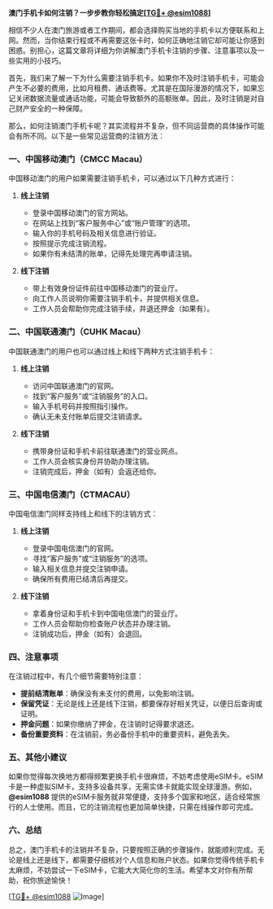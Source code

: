 **澳门手机卡如何注销？一步步教你轻松搞定[[TG💪+ @esim1088](https://t.me/s/esim1088)]**

相信不少人在澳门旅游或者工作期间，都会选择购买当地的手机卡以方便联系和上网。然而，当你结束行程或不再需要这张卡时，如何正确地注销它却可能让你感到困惑。别担心，这篇文章将详细为你讲解澳门手机卡注销的步骤、注意事项以及一些实用的小技巧。

首先，我们来了解一下为什么需要注销手机卡。如果你不及时注销手机卡，可能会产生不必要的费用，比如月租费、通话费等。尤其是在国际漫游的情况下，如果忘记关闭数据流量或通话功能，可能会导致额外的高额账单。因此，及时注销是对自己财产安全的一种保障。

那么，如何注销澳门手机卡呢？其实流程并不复杂，但不同运营商的具体操作可能会有所不同。以下是一些常见运营商的注销方法：

### **一、中国移动澳门（CMCC Macau）**
中国移动澳门的用户如果需要注销手机卡，可以通过以下几种方式进行：

1. **线上注销**  
   - 登录中国移动澳门的官方网站。
   - 在网站上找到“客户服务中心”或“账户管理”的选项。
   - 输入你的手机号码及相关信息进行验证。
   - 按照提示完成注销流程。
   - 如果你有未结清的账单，记得先处理完再申请注销。

2. **线下注销**  
   - 带上有效身份证件前往中国移动澳门的营业厅。
   - 向工作人员说明你需要注销手机卡，并提供相关信息。
   - 工作人员会帮助你完成注销手续，并退还押金（如果有）。

### **二、中国联通澳门（CUHK Macau）**
中国联通澳门的用户也可以通过线上和线下两种方式注销手机卡：

1. **线上注销**  
   - 访问中国联通澳门的官网。
   - 找到“客户服务”或“注销服务”的入口。
   - 输入手机号码并按照指引操作。
   - 确认无未支付账单后提交注销请求。

2. **线下注销**  
   - 携带身份证和手机卡前往联通澳门的营业网点。
   - 工作人员会核实身份并协助办理注销。
   - 注销完成后，押金（如有）会返还给你。

### **三、中国电信澳门（CTMACAU）**
中国电信澳门同样支持线上和线下的注销方式：

1. **线上注销**  
   - 登录中国电信澳门的官网。
   - 寻找“客户服务”或“注销服务”的选项。
   - 输入相关信息并提交注销申请。
   - 确保所有费用已结清后再提交。

2. **线下注销**  
   - 拿着身份证和手机卡到中国电信澳门的营业厅。
   - 工作人员会帮助你检查账户状态并办理注销。
   - 注销成功后，押金（如有）会退回。

### **四、注意事项**
在注销过程中，有几个细节需要特别注意：

- **提前结清账单**：确保没有未支付的费用，以免影响注销。
- **保留凭证**：无论是线上还是线下注销，都要保存好相关凭证，以便日后查询或证明。
- **押金问题**：如果你缴纳了押金，在注销时记得要求退还。
- **备份重要资料**：在注销前，务必备份手机中的重要资料，避免丢失。

### **五、其他小建议**
如果你觉得每次换地方都得频繁更换手机卡很麻烦，不妨考虑使用eSIM卡。eSIM卡是一种虚拟SIM卡，支持多设备共享，无需实体卡就能实现全球漫游。例如，**@esim1088** 提供的eSIM卡服务就非常便捷，支持多个国家和地区，适合经常旅行的人士使用。而且，它的注销流程也更加简单快捷，只需在线操作即可完成。

### **六、总结**
总之，澳门手机卡的注销并不复杂，只要按照正确的步骤操作，就能顺利完成。无论是线上还是线下，都需要仔细核对个人信息和账户状态。如果你觉得传统手机卡太麻烦，不妨尝试一下eSIM卡，它能大大简化你的生活。希望本文对你有所帮助，祝你旅途愉快！

[[TG💪+ @esim1088](https://t.me/s/esim1088) ![Image](https://i.postimg.cc/4NQfJmqS/Snipaste-2025-05-13-00-14-12.png)]